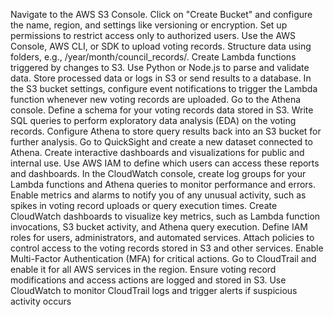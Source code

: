 Navigate to the AWS S3 Console.
Click on "Create Bucket" and configure the name, region, and settings like versioning or encryption.
Set up permissions to restrict access only to authorized users.
Use the AWS Console, AWS CLI, or SDK to upload voting records.
Structure data using folders, e.g., /year/month/council_records/.
Create Lambda functions triggered by changes to S3.
Use Python or Node.js to parse and validate data.
Store processed data or logs in S3 or send results to a database.
In the S3 bucket settings, configure event notifications to trigger the Lambda function whenever new voting records are uploaded.
Go to the Athena console.
Define a schema for your voting records data stored in S3.
Write SQL queries to perform exploratory data analysis (EDA) on the voting records.
Configure Athena to store query results back into an S3 bucket for further analysis.
Go to QuickSight and create a new dataset connected to Athena.
Create interactive dashboards and visualizations for public and internal use.
Use AWS IAM to define which users can access these reports and dashboards.
In the CloudWatch console, create log groups for your Lambda functions and Athena queries to monitor performance and errors.
Enable metrics and alarms to notify you of any unusual activity, such as spikes in voting record uploads or query execution times.
Create CloudWatch dashboards to visualize key metrics, such as Lambda function invocations, S3 bucket activity, and Athena query execution.
Define IAM roles for users, administrators, and automated services.
Attach policies to control access to the voting records stored in S3 and other services.
Enable Multi-Factor Authentication (MFA) for critical actions.
Go to CloudTrail and enable it for all AWS services in the region.
Ensure voting record modifications and access actions are logged and stored in S3.
Use CloudWatch to monitor CloudTrail logs and trigger alerts if suspicious activity occurs
